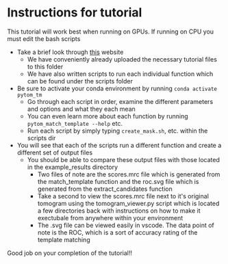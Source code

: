 # Instructions for tutorial
This tutorial will work best when running on GPUs. If running on CPU you must edit the bash scripts
- Take a brief look through [this](https://sbc-utrecht.github.io/pytom-match-pick/tutorials/Tutorial/#running-template-matching_1) website
  - We have conveniently already uploaded the necessary tutorial files to this folder
  - We have also written scripts to run each individual function which can be found under the scripts folder
- Be sure to activate your conda environment by running `conda activate pytom_tm`
  - Go through each script in order, examine the different parameters and options and what they each mean
  - You can even learn more about each function by running `pytom_match_template --help` etc.
  - Run each script by simply typing `create_mask.sh`, etc. within the scripts dir
- You will see that each of the scripts run a different function and create a different set of output files
  - You should be able to compare these output files with those located in the example_results directory
    - Two files of note are the scores.mrc file which is generated from the match_template function and the roc.svg file which is generated from the extract_candidates function
    - Take a second to view the scores.mrc file next to it's original tomogram using the tomogram_viewer.py script which is located a few directories back with instructions on how to make it exectubale from anywhere within your environment
    - The .svg file can be viewed easily in vscode. The data point of note is the ROC, which is a sort of accuracy rating of the template matching

Good job on your completion of the tutorial!!
